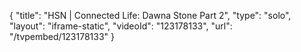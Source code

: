 {
    "title": "HSN | Connected Life: Dawna Stone Part 2",
    "type": "solo",
    "layout": "iframe-static",
    "videoId": "123178133",
    "url": "\/tvpembed\/123178133"
}